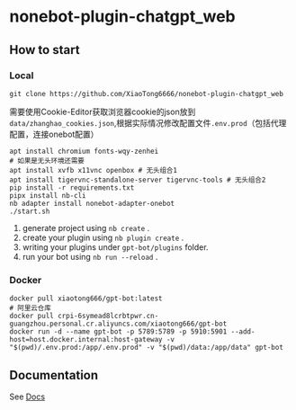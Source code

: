 # nonebot-plugin-chatgpt_web

## How to start
### Local
```
git clone https://github.com/XiaoTong6666/nonebot-plugin-chatgpt_web
```
需要使用Cookie-Editor获取浏览器cookie的json放到`data/zhanghao_cookies.json`,根据实际情况修改配置文件`.env.prod`（包括代理配置，连接onebot配置）
```
apt install chromium fonts-wqy-zenhei 
# 如果是无头环境还需要
apt install xvfb x11vnc openbox # 无头组合1
apt install tigervnc-standalone-server tigervnc-tools # 无头组合2
pip install -r requirements.txt
pipx install nb-cli
nb adapter install nonebot-adapter-onebot
./start.sh
```
1. generate project using `nb create` .
2. create your plugin using `nb plugin create` .
3. writing your plugins under `gpt-bot/plugins` folder.
4. run your bot using `nb run --reload` .
### Docker
```
docker pull xiaotong666/gpt-bot:latest
# 阿里云仓库
docker pull crpi-6symead8lcrbtpwr.cn-guangzhou.personal.cr.aliyuncs.com/xiaotong666/gpt-bot 
docker run -d --name gpt-bot -p 5789:5789 -p 5910:5901 --add-host=host.docker.internal:host-gateway -v "$(pwd)/.env.prod:/app/.env.prod" -v "$(pwd)/data:/app/data" gpt-bot
```

## Documentation

See [Docs](https://nonebot.dev/)
